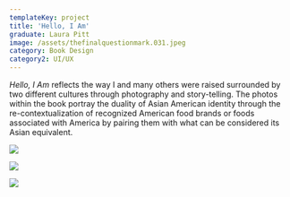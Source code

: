 ```yaml
---
templateKey: project
title: 'Hello, I Am'
graduate: Laura Pitt
image: /assets/thefinalquestionmark.031.jpeg
category: Book Design
category2: UI/UX
---
```

_Hello, I Am_ reflects the way I and many others were raised surrounded by two different cultures through photography and story-telling. The photos within the book portray the duality of Asian American identity through the re-contextualization of recognized American food brands or foods associated with America by pairing them with what can be considered its Asian equivalent.

![](/assets/dsc_0086.jpg)

![](/assets/img_2841.jpg)

![](/assets/img_3100.jpg)

